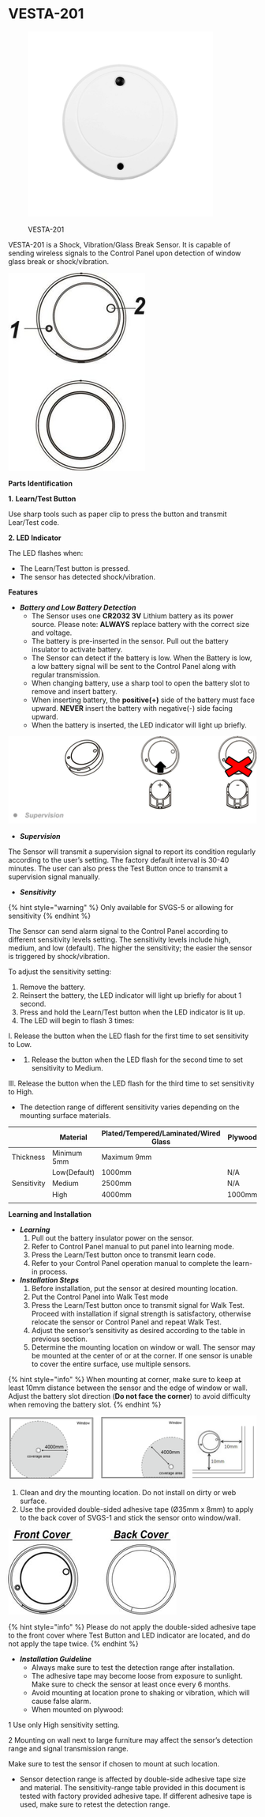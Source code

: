 # VESTA-201

<figure><img src=".gitbook/assets/image (1) (1) (1) (1) (1) (1) (1) (1) (1) (1) (1) (1) (1).png" alt="" width="375"><figcaption><p>VESTA-201</p></figcaption></figure>

VESTA-201 is a Shock, Vibration/Glass Break Sensor. It is capable of sending wireless signals to the Control Panel upon detection of window glass break or shock/vibration.

![](<.gitbook/assets/0 (91).jpeg>)

**Parts Identification**

**1.** **Learn/Test Button**

Use sharp tools such as paper clip to press the button and transmit Lear/Test code.

**2. LED Indicator**

The LED flashes when:

* The Learn/Test button is pressed.
* The sensor has detected shock/vibration.

**Features**

* _**Battery and Low Battery Detection**_
  * The Sensor uses one **CR2032 3V** Lithium battery as its power source. Please note: **ALWAYS** replace battery with the correct size and voltage.
  * The battery is pre-inserted in the sensor. Pull out the battery insulator to activate battery.
  * The Sensor can detect if the battery is low. When the Battery is low, a low battery signal will be sent to the Control Panel along with regular transmission.
  * When changing battery, use a sharp tool to open the battery slot to remove and insert battery.
  * When inserting battery, the **positive(+)** side of the battery must face upward. **NEVER** insert the battery with negative(-) side facing upward.
  * When the battery is inserted, the LED indicator will light up briefly.

![](<.gitbook/assets/2 (76).png>)

* _**Supervision**_

The Sensor will transmit a supervision signal to report its condition regularly according to the user’s setting. The factory default interval is 30-40 minutes. The user can also press the Test Button once to transmit a supervision signal manually.

* _**Sensitivity**_

{% hint style="warning" %}
Only available for SVGS-5 or allowing for sensitivity
{% endhint %}

The Sensor can send alarm signal to the Control Panel according to different sensitivity levels setting. The sensitivity levels include high, medium, and low (default). The higher the sensitivity; the easier the sensor is triggered by shock/vibration.

To adjust the sensitivity setting:

1. Remove the battery.
2. Reinsert the battery, the LED indicator will light up briefly for about 1 second.
3. Press and hold the Learn/Test button when the LED indicator is lit up.
4. The LED will begin to flash 3 times:

I. Release the button when the LED flash for the first time to set sensitivity to Low.

*
  1. Release the button when the LED flash for the second time to set sensitivity to Medium.

III. Release the button when the LED flash for the third time to set sensitivity to High.

* The detection range of different sensitivity varies depending on the mounting surface materials.



|             | Material     | Plated/Tempered/Laminated/Wired Glass | Plywood |
| ----------- | ------------ | ------------------------------------- | ------- |
| Thickness   | Minimum 5mm  | Maximum 9mm                           |         |
|             | Low(Default) | 1000mm                                | N/A     |
| Sensitivity | Medium       | 2500mm                                | N/A     |
|             | High         | 4000mm                                | 1000mm  |
|             |              |                                       |         |

**Learning and Installation**

* _**Learning**_
  1. Pull out the battery insulator power on the sensor.
  2. Refer to Control Panel manual to put panel into learning mode.
  3. Press the Learn/Test button once to transmit learn code.
  4. Refer to your Control Panel operation manual to complete the learn-in process.
* _**Installation Steps**_
  1. Before installation, put the sensor at desired mounting location.
  2. Put the Control Panel into Walk Test mode
  3. Press the Learn/Test button once to transmit signal for Walk Test. Proceed with installation if signal strength is satisfactory, otherwise relocate the sensor or Control Panel and repeat Walk Test.
  4. Adjust the sensor’s sensitivity as desired according to the table in previous section.
  5. Determine the mounting location on window or wall. The sensor may be mounted at the center of or at the corner. If one sensor is unable to cover the entire surface, use multiple sensors.

{% hint style="info" %}
When mounting at corner, make sure to keep at least 10mm distance between the sensor and the edge of window or wall. Adjust the battery slot direction (**Do not face the corner**) to avoid difficulty when removing the battery slot.
{% endhint %}

![](<.gitbook/assets/7 (53).png>)

1. Clean and dry the mounting location. Do not install on dirty or web surface.
2. Use the provided double-sided adhesive tape (Ø35mm x 8mm) to apply to the back cover of SVGS-1 and stick the  sensor onto window/wall.

![](<.gitbook/assets/9 (33).jpeg>)

{% hint style="info" %}
Please do not apply the double-sided adhesive tape to the front cover where Test Button and LED indicator are located, and do not apply the tape twice.
{% endhint %}

* _**Installation Guideline**_
  * Always make sure to test the detection range after installation.
  * The adhesive tape may become loose from exposure to sunlight. Make sure to check the sensor at least once every 6 months.
  * Avoid mounting at location prone to shaking or vibration, which will cause false alarm.
  * When mounted on plywood:

1 Use only High sensitivity setting.

2 Mounting on wall next to large furniture may affect the sensor’s detection range and signal transmission range.

Make sure to test the sensor if chosen to mount at such location.

* Sensor detection range is affected by double-side adhesive tape size and material. The sensitivity-range table provided in this document is tested with factory provided adhesive tape. If different adhesive tape is used, make sure to retest the detection range.

